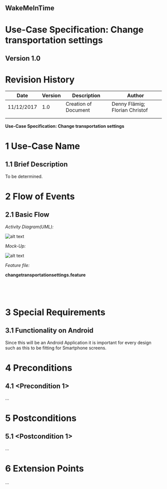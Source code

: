 **WakeMeInTime**
----------------

**Use-Case Specification: Change transportation settings**
============================================================

**Version 1.0**
---------------

Revision History
================

| **Date**   | **Version** | **Description**      | **Author**                     |
|------------|-------------|----------------------|--------------------------------|
| 11/12/2017 | 1.0         | Creation of Document | Denny Flämig; Florian Christof |
|            |             |                      |                                |
|            |             |                      |                                |

**Use-Case Specification: Change transportation settings**

1 Use-Case Name
===============

1.1 Brief Description
---------------------

To be determined.

2 Flow of Events
================

2.1 Basic Flow
--------------

*Activity Diagram(UML):*

![alt text](https://github.com/flowriance/DFFC/blob/master/doc/Specifications/ChooseCalendarUCD.png "Use Case Diagram: Change transportation settings")

*Mock-Up:*

![alt text][logo]

[logo]: https://github.com/flowriance/DFFC/blob/master/doc/Mockup_ChangeTransportationSettings.png "Mockup: Change transportation settings"

*Feature file:*

**changetransportationsettings.feature**

```gherkin




```

3 Special Requirements
======================

3.1 Functionality on Android
----------------------------

Since this will be an Android Application it is important for
every design such as this to be fitting for Smartphone screens.

4 Preconditions
===============

4.1 \<Precondition 1\>
----------------------

…

5 Postconditions
================

5.1 \<Postcondition 1\>
------------------------

…

6 Extension Points
===================

...
